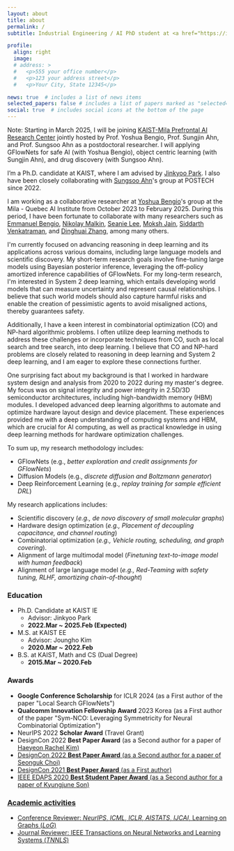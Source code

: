 ```yaml
---
layout: about
title: about
permalink: /
subtitle: Industrial Engineering / AI PhD student at <a href="https://ie.kaist.ac.kr/">KAIST</a>. <br/> deep learning • machine learning

profile:
  align: right
  image:
  # address: >
  #   <p>555 your office number</p>
  #   <p>123 your address street</p>
  #   <p>Your City, State 12345</p>

news: true  # includes a list of news items
selected_papers: false # includes a list of papers marked as "selected={true}"
social: true  # includes social icons at the bottom of the page
---
```


Note: Starting in March 2025, I will be joining <a href="https://mlml.kaist.ac.kr/pair">KAIST-Mila Prefrontal AI Research Center</a> jointly hosted by Prof. Yoshua Bengio, Prof. Sungjin Ahn, and Prof. Sungsoo Ahn as a postdoctoral researcher. I will applying GFlowNets for safe AI (with Yoshua Bengio), object centric learning (with Sungjin Ahn), and drug discovery (with Sungsoo Ahn).   

I’m a Ph.D. candidate at KAIST, where I am advised by <a href="http://silab.kaist.ac.kr/our-team/">Jinkyoo Park</a>. I also have been closely collaborating with <a href="https://sites.google.com/view/sungsooahn0215/home">Sungsoo Ahn</a>'s group at POSTECH since 2022.

I am working as a collaborative researcher at <a href="https://yoshuabengio.org/">Yoshua Bengio</a>'s group at the Mila - Quebec AI Institute from October 2023 to February 2025. During this period, I have been fortunate to collaborate with many researchers such as <a href="https://folinoid.com/">Emmanuel Bengio</a>, <a href="https://malkin1729.github.io/">Nikolay Malkin</a>, <a href="https://seanie12.github.io/">Seanie Lee</a>, <a href="https://mj10.github.io/">Moksh Jain</a>, <a href="https://hyperpotatoneo.github.io/">Siddarth Venkatraman</a>, and <a href="https://zdhnarsil.github.io/">Dinghuai Zhang</a>, among many others.

I'm currently focused on advancing reasoning in deep learning and its applications across various domains, including large language models and scientific discovery. My short-term research goals involve fine-tuning large models using Bayesian posterior inference, leveraging the off-policy amortized inference capabilities of GFlowNets. For my long-term research, I'm interested in System 2 deep learning, which entails developing world models that can measure uncertainty and represent causal relationships. I believe that such world models should also capture harmful risks and enable the creation of pessimistic agents to avoid misaligned actions, thereby guarantees safety.

Additionally, I have a keen interest in combinatorial optimization (CO) and NP-hard algorithmic problems. I often utilize deep learning methods to address these challenges or incorporate techniques from CO, such as local search and tree search, into deep learning. I believe that CO and NP-hard problems are closely related to reasoning in deep learning and System 2 deep learning, and I am eager to explore these connections further.

One surprising fact about my background is that I worked in hardware system design and analysis from 2020 to 2022 during my master's degree. My focus was on signal integrity and power integrity in 2.5D/3D semiconductor architectures, including high-bandwidth memory (HBM) modules. I developed advanced deep learning algorithms to automate and optimize hardware layout design and device placement. These experiences provided me with a deep understanding of computing systems and HBM, which are crucial for AI computing, as well as practical knowledge in using deep learning methods for hardware optimization challenges.

To sum up, my research methodology includes:
- GFlowNets (e.g., *better exploration and credit assignments for GFlowNets*)
- Diffusion Models (e.g., *discrete diffusion and Boltzmann generator*)
- Deep Reinforcement Learning (e.g., *replay training for sample efficient DRL*)

My research applications includes:
- Scientific discovery (*e.g., de novo discovery of small molecular graphs*)
- Hardware design optimization (*e.g., Placement of decoupling capacitance, and channel routing*)
- Combinatorial optimization (*e.g., Vehicle routing, scheduling, and graph covering*).
- Alignment of large multimodal model (*Finetuning text-to-image model with human feedback*)
- Alignment of large language model (*e.g., Red-Teaming with safety tuning, RLHF, amortizing chain-of-thought*)


### Education 

- Ph.D. Candidate at KAIST IE
  - Advisor: Jinkyoo Park
  - **2022.Mar ~ 2025.Feb (Expected)**
- M.S. at KAIST EE
  - Advisor: Joungho Kim
  - **2020.Mar ~ 2022.Feb**
- B.S. at KAIST, Math and CS (Dual Degree)
  - **2015.Mar ~ 2020.Feb**

### Awards
- **Google Conference Scholarship** for ICLR 2024 (as a First author of the paper "Local Search GFlowNets")
- **Qualcomm Innovation Fellowship Award** 2023 Korea (as a First author of the paper "Sym-NCO: Leveraging Symmetricity for Neural Combinatorial Optimization")
- NeurIPS 2022 **Scholar Award** (Travel Grant)
- DesignCon 2022 **Best Paper Award** (as a Second author for a paper of <a href="https://www.linkedin.com/in/haeyeon-rachel-kim/">Haeyeon Rachel Kim)
- DesignCon 2022 **Best Paper Award** (as a Second author for a paper of <a href="https://www.linkedin.com/in/seonguk-choi-6077731a9/"> Seonguk Choi)
- DesignCon 2021 **Best Paper Award** (as a First author)
- IEEE EDAPS 2020 **Best Student Paper Award** (as a Second author for a paper of <a href="https://www.linkedin.com/in/kyungjune-son-300a9318a/">Kyungjune Son)

### Academic activities

- Conference Reviewer: *NeurIPS*, *ICML*, *ICLR*, *AISTATS*, *IJCAI*, Learning on Graphs (*LoG*)
- Journal Reviewer: IEEE Transactions on Neural Networks and Learning Systems (*TNNLS*)
